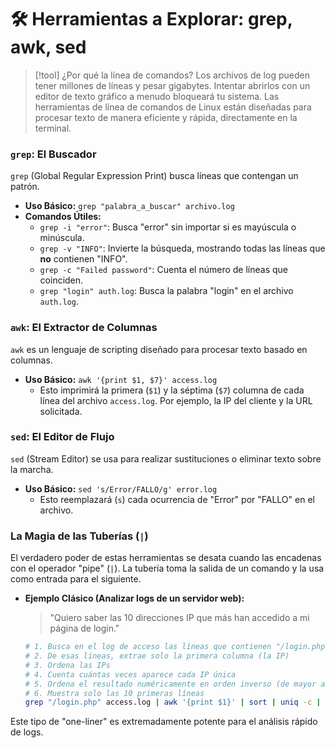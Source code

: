 # 🛠️ Herramientas a Explorar: grep, awk, sed

> [!tool] ¿Por qué la línea de comandos?
> Los archivos de log pueden tener millones de líneas y pesar gigabytes. Intentar abrirlos con un editor de texto gráfico a menudo bloqueará tu sistema. Las herramientas de línea de comandos de Linux están diseñadas para procesar texto de manera eficiente y rápida, directamente en la terminal.

### `grep`: El Buscador

`grep` (Global Regular Expression Print) busca líneas que contengan un patrón.

-   **Uso Básico:** `grep "palabra_a_buscar" archivo.log`
-   **Comandos Útiles:**
    -   `grep -i "error"`: Busca "error" sin importar si es mayúscula o minúscula.
    -   `grep -v "INFO"`: Invierte la búsqueda, mostrando todas las líneas que **no** contienen "INFO".
    -   `grep -c "Failed password"`: Cuenta el número de líneas que coinciden.
    -   `grep "login" auth.log`: Busca la palabra "login" en el archivo `auth.log`.

### `awk`: El Extractor de Columnas

`awk` es un lenguaje de scripting diseñado para procesar texto basado en columnas.

-   **Uso Básico:** `awk '{print $1, $7}' access.log`
    -   Esto imprimirá la primera (`$1`) y la séptima (`$7`) columna de cada línea del archivo `access.log`. Por ejemplo, la IP del cliente y la URL solicitada.

### `sed`: El Editor de Flujo

`sed` (Stream Editor) se usa para realizar sustituciones o eliminar texto sobre la marcha.

-   **Uso Básico:** `sed 's/Error/FALLO/g' error.log`
    -   Esto reemplazará (`s`) cada ocurrencia de "Error" por "FALLO" en el archivo.

### La Magia de las Tuberías (`|`)

El verdadero poder de estas herramientas se desata cuando las encadenas con el operador "pipe" (`|`). La tubería toma la salida de un comando y la usa como entrada para el siguiente.

-   **Ejemplo Clásico (Analizar logs de un servidor web):**
    > "Quiero saber las 10 direcciones IP que más han accedido a mi página de login."
    ```bash
    # 1. Busca en el log de acceso las líneas que contienen "/login.php"
    # 2. De esas líneas, extrae solo la primera columna (la IP)
    # 3. Ordena las IPs
    # 4. Cuenta cuántas veces aparece cada IP única
    # 5. Ordena el resultado numéricamente en orden inverso (de mayor a menor)
    # 6. Muestra solo las 10 primeras líneas
    grep "/login.php" access.log | awk '{print $1}' | sort | uniq -c | sort -nr | head -n 10
    ```
Este tipo de "one-liner" es extremadamente potente para el análisis rápido de logs.
